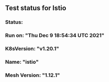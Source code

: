  
  ## Test status for Istio
  ### Status: 
  
  ### Run on: "Thu Dec 9 18:54:34 UTC 2021"
  ### K8sVersion: "v1.20.1"
  ### Name: "istio"
  ### Mesh Version: "1.12.1"


